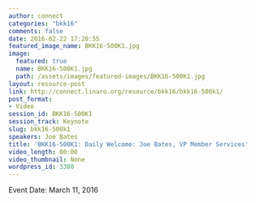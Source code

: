 ```yaml
---
author: connect
categories: "bkk16"
comments: false
date: 2016-02-22 17:20:55
featured_image_name: BKK16-500K1.jpg
image:
  featured: true
  name: BKK16-500K1.jpg
  path: /assets/images/featured-images/BKK16-500K1.jpg
layout: resource-post
link: http://connect.linaro.org/resource/bkk16/bkk16-500k1/
post_format:
- Video
session_id: BKK16-500K1
session_track: Keynote
slug: bkk16-500k1
speakers: Joe Bates
title: 'BKK16-500K1: Daily Welcome: Joe Bates, VP Member Services'
video_length: 00:00
video_thumbnail: None
wordpress_id: 3380
---
```


Event Date: March 11, 2016